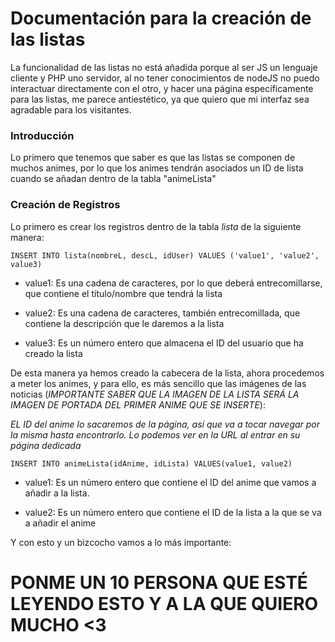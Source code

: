 # Documentación para la creación de las listas

La funcionalidad de las listas no está añadida porque al ser JS un lenguaje cliente y PHP uno servidor, al no tener conocimientos de nodeJS no puedo interactuar directamente con el otro, y hacer una página específicamente para las listas, me parece antiestético, ya que quiero que mi interfaz sea agradable para los visitantes.

### Introducción

Lo primero que tenemos que saber es que las listas se componen de muchos animes, por lo que los animes tendrán asociados un ID de lista cuando se añadan dentro de la tabla "animeLista"

### Creación de Registros

Lo primero es crear los registros dentro de la tabla *lista* de la siguiente manera:

```
INSERT INTO lista(nombreL, descL, idUser) VALUES ('value1', 'value2', value3)
```

- value1: Es una cadena de caracteres, por lo que deberá entrecomillarse, que contiene el título/nombre que tendrá la lista

- value2: Es una cadena de caracteres, también entrecomillada, que contiene la descripción que le daremos a la lista

- value3: Es un número entero que almacena el ID del usuario que ha creado la lista

De esta manera ya hemos creado la cabecera de la lista, ahora procedemos a meter los animes, y para ello, es más sencillo que las imágenes de las noticias (*IMPORTANTE SABER QUE LA IMAGEN DE LA LISTA SERÁ LA IMAGEN DE PORTADA DEL PRIMER ANIME QUE SE INSERTE*):

_EL ID del anime lo sacaremos de la página, así que va a tocar navegar por la misma hasta encontrarlo. Lo podemos ver en la URL al entrar en su página dedicada_

```
INSERT INTO animeLista(idAnime, idLista) VALUES(value1, value2)
```

- value1: Es un número entero que contiene el ID del anime que vamos a añadir a la lista.

- value2: Es un número entero que contiene el ID de la lista a la que se va a añadir el anime

Y con esto y un bizcocho vamos a lo más importante:

# PONME UN 10 PERSONA QUE ESTÉ LEYENDO ESTO Y A LA QUE QUIERO MUCHO <3